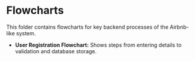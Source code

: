 # Flowcharts

This folder contains flowcharts for key backend processes of the Airbnb-like system.

- **User Registration Flowchart:** Shows steps from entering details to validation and database storage.
